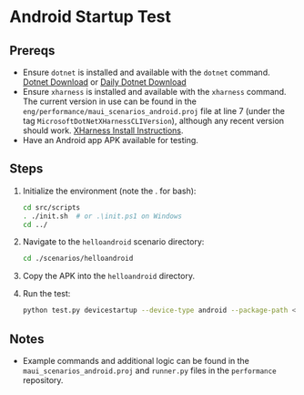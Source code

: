
# Android Startup Test

## Prereqs

- Ensure `dotnet` is installed and available with the `dotnet` command. [Dotnet Download](https://dotnet.microsoft.com/en-us/download) or [Daily Dotnet Download](https://github.com/dotnet/sdk/blob/main/documentation/package-table.md)
- Ensure `xharness` is installed and available with the `xharness` command. The current version in use can be found in the `eng/performance/maui_scenarios_android.proj` file at line 7 (under the tag `MicrosoftDotNetXHarnessCLIVersion`), although any recent version should work. [XHarness Install Instructions](https://github.com/dotnet/xharness?tab=readme-ov-file#installation-and-usage).
- Have an Android app APK available for testing.

## Steps

1. Initialize the environment (note the . for bash):

    ```sh
    cd src/scripts
    . ./init.sh  # or .\init.ps1 on Windows
    cd ../
    ```

2. Navigate to the `helloandroid` scenario directory:

    ```sh
    cd ./scenarios/helloandroid
    ```

3. Copy the APK into the `helloandroid` directory.
4. Run the test:

    ```sh
    python test.py devicestartup --device-type android --package-path <path to apk (e.g. .)>/<apkname>.apk --package-name <apk package name> [--disable-animations]
    ```

## Notes

- Example commands and additional logic can be found in the `maui_scenarios_android.proj` and `runner.py` files in the `performance` repository.
